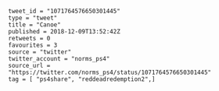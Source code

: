 ```
tweet_id = "1071764576650301445"
type = "tweet"
title = "Canoe"
published = 2018-12-09T13:52:42Z
retweets = 0
favourites = 3
source = "twitter"
twitter_account = "norms_ps4"
source_url = "https://twitter.com/norms_ps4/status/1071764576650301445"
tag = [ "ps4share", "reddeadredemption2",]
```

<p class='image'><img src='http://mnf.m17s.net/2018/12/09/Dt-sM1KWwAER34H.jpg' alt=''></p>

